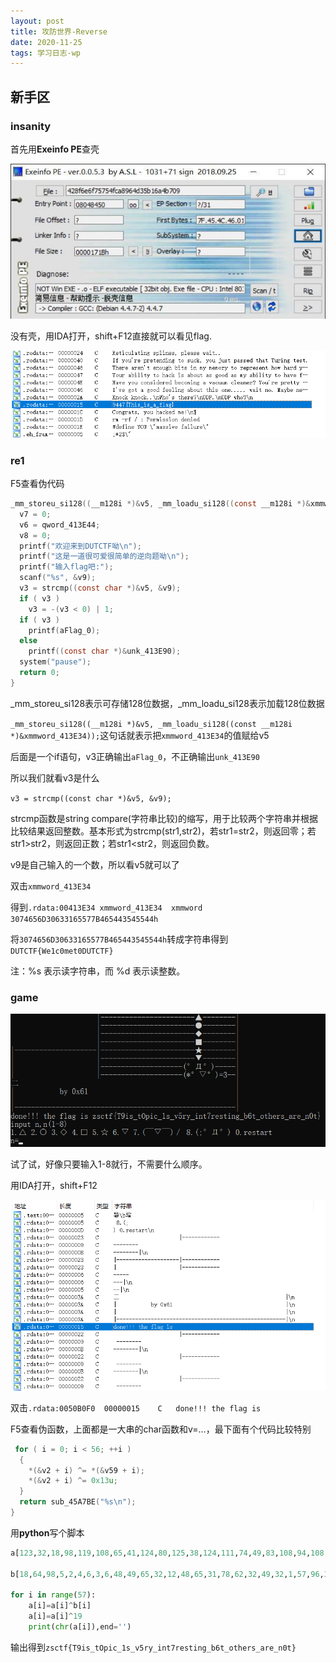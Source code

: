 ```yaml
---
layout: post
title: 攻防世界-Reverse
date: 2020-11-25
tags: 学习日志-wp
---
```


## 新手区

### **insanity**

首先用**Exeinfo PE**查壳

![](/images/post/202011281.jpg)

没有壳，用IDA打开，shift+F12直接就可以看见flag.

![](/images/post/20201129100039.jpg)

### **re1**

F5查看伪代码

```C
_mm_storeu_si128((__m128i *)&v5, _mm_loadu_si128((const __m128i *)&xmmword_413E34));
  v7 = 0;
  v6 = qword_413E44;
  v8 = 0;
  printf("欢迎来到DUTCTF呦\n");
  printf("这是一道很可爱很简单的逆向题呦\n");
  printf("输入flag吧:");
  scanf("%s", &v9);
  v3 = strcmp((const char *)&v5, &v9);
  if ( v3 )
    v3 = -(v3 < 0) | 1;
  if ( v3 )
    printf(aFlag_0);
  else
    printf((const char *)&unk_413E90);
  system("pause");
  return 0;
}
```
_mm_storeu_si128表示可存储128位数据，_mm_loadu_si128表示加载128位数据

`_mm_storeu_si128((__m128i *)&v5, _mm_loadu_si128((const __m128i *)&xmmword_413E34));`这句话就表示把`xmmword_413E34`的值赋给v5

后面是一个if语句，v3正确输出`aFlag_0`，不正确输出`unk_413E90`

所以我们就看v3是什么

`v3 = strcmp((const char *)&v5, &v9);`

strcmp函数是string compare(字符串比较)的缩写，用于比较两个字符串并根据比较结果返回整数。基本形式为strcmp(str1,str2)，若str1=str2，则返回零；若str1>str2，则返回正数；若str1<str2，则返回负数。

v9是自己输入的一个数，所以看v5就可以了

双击`xmmword_413E34`

得到`.rdata:00413E34 xmmword_413E34  xmmword 3074656D30633165577B465443545544h`

将`3074656D30633165577B465443545544h`转成字符串得到`DUTCTF{We1c0met0DUTCTF}`

注：%s 表示读字符串，而 %d 表示读整数。

### **game**

![](/images/post/20201129100643.jpg)

试了试，好像只要输入1-8就行，不需要什么顺序。

用IDA打开，shift+F12

![](/images/post/20201129101402.jpg)

双击`.rdata:0050B0F0	00000015	C	done!!! the flag is `

F5查看伪函数，上面都是一大串的char函数和v=...，最下面有个代码比较特别

```C
 for ( i = 0; i < 56; ++i )
  {
    *(&v2 + i) ^= *(&v59 + i);
    *(&v2 + i) ^= 0x13u;
  }
  return sub_45A7BE("%s\n");
}
```
用**python**写个脚本

```python
a[123,32,18,98,119,108,65,41,124,80,125,38,124,111,74,49,83,108,94,108,84,6,96,83,44,121,104,110,32,95,117,101,99,123,127,119,96,48,107,71,92,29,81,107,90,85,64,12,43,76,86,13,114,1,117,126,0]

b[18,64,98,5,2,4,6,3,6,48,49,65,32,12,48,65,31,78,62,32,49,32,1,57,96,3,21,9,4,62,3,5,4,1,2,3,44,65,78,32,16,97,54,16,44,52,32,64,89,45,32,65,15,34,18,16,0]

for i in range(57):
    a[i]=a[i]^b[i]
    a[i]=a[i]^19
    print(chr(a[i]),end='')
```

输出得到`zsctf{T9is_tOpic_1s_v5ry_int7resting_b6t_others_are_n0t}`